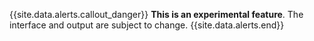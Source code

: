 {{site.data.alerts.callout_danger}}
**This is an experimental feature**. The interface and output are subject to change.
{{site.data.alerts.end}}
